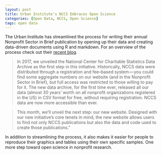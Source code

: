 ```yaml
---
layout: post
title: Urban Institute's NCCS Embraces Open Science
categories: [Open Data, NCCS, Open Science]
tags: open data
---
```


The Urban Institute has streamlined the process for writing their annual Nonprofit Sector in Brief publication by opening up their data and creating data-driven documents using R and markdown. For an overview of the process check out their [recent blog](https://medium.com/@urban_institute/redesigning-the-nonprofit-sector-in-brief-in-r-1dcaa446dba6).

>In 2017, we unveiled the National Center for Charitable Statistics Data Archive as the first step in this initiative. Historically, NCCS data were distributed through a registration and fee–based system — you could find some aggregate numbers on our website (and in the Nonprofit Sector in Brief), but full access was restricted to those willing to pay for it. The new data archive, for the first time ever, released all our data (almost 30 years’ worth on all nonprofit organizations registered in the US) in CSV format for free, without requiring registration. NCCS data are now more accessible than ever.

>This month, we’ll unveil the next step: our new website. Designed with our new initiative’s core tenets in mind, the new website allows users to find not only NCCS publications but also the data and code used to create those publications."

In addition to streamlining the process, it also makes it easier for people to reproduce their graphics and tables using their own specific samples. One more step toward open science in nonprofit research.
